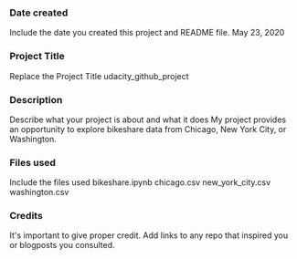 ### Date created
Include the date you created this project and README file.
May 23, 2020

### Project Title
Replace the Project Title
udacity_github_project

### Description
Describe what your project is about and what it does
My project provides an opportunity to explore bikeshare data from Chicago, New York City, or Washington.

### Files used
Include the files used
bikeshare.ipynb
chicago.csv
new_york_city.csv
washington.csv

### Credits
It's important to give proper credit. Add links to any repo that inspired you or blogposts you consulted.

